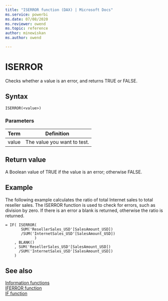 ```yaml
---
title: "ISERROR function (DAX) | Microsoft Docs"
ms.service: powerbi 
ms.date: 07/08/2020
ms.reviewer: owend
ms.topic: reference
author: minewiskan
ms.author: owend

---
```

# ISERROR

Checks whether a value is an error, and returns TRUE or FALSE.  
  
## Syntax  
  
```dax
ISERROR(<value>)  
```
  
### Parameters  
  
|Term|Definition|  
|--------|--------------|  
|value|The value you want to test.|  
  
## Return value

A Boolean value of TRUE if the value is an error; otherwise FALSE.  
  
## Example

The following example calculates the ratio of total Internet sales to total reseller sales. The ISERROR function is used to check for errors, such as division by zero. If there is an error a blank is returned, otherwise the ratio is returned.  
  
```dax
= IF( ISERROR(  
       SUM('ResellerSales_USD'[SalesAmount_USD])  
       /SUM('InternetSales_USD'[SalesAmount_USD])  
             )  
    , BLANK()  
    , SUM('ResellerSales_USD'[SalesAmount_USD])  
      /SUM('InternetSales_USD'[SalesAmount_USD])  
    )  
```
  
## See also

[Information functions](information-functions-dax.md)  
[IFERROR function](iferror-function-dax.md)  
[IF function](if-function-dax.md)  
